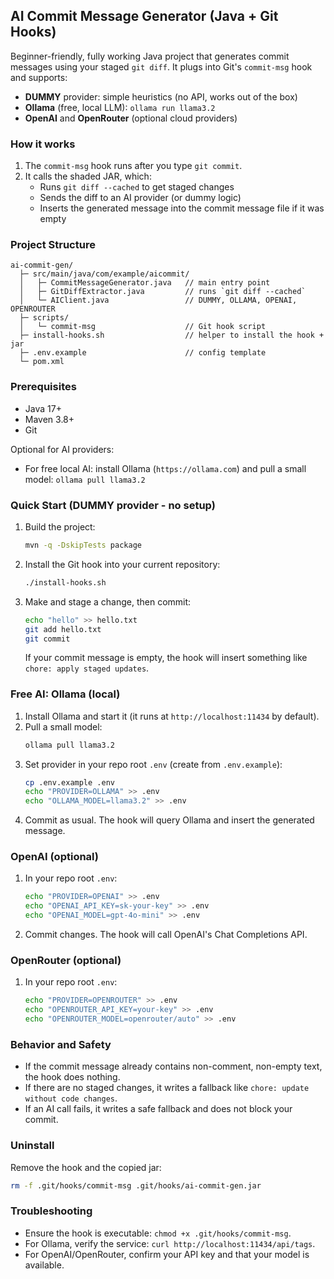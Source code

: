 ## AI Commit Message Generator (Java + Git Hooks)

Beginner-friendly, fully working Java project that generates commit messages using your staged `git diff`. It plugs into Git's `commit-msg` hook and supports:

- **DUMMY** provider: simple heuristics (no API, works out of the box)
- **Ollama** (free, local LLM): `ollama run llama3.2`
- **OpenAI** and **OpenRouter** (optional cloud providers)

### How it works

1. The `commit-msg` hook runs after you type `git commit`.
2. It calls the shaded JAR, which:
   - Runs `git diff --cached` to get staged changes
   - Sends the diff to an AI provider (or dummy logic)
   - Inserts the generated message into the commit message file if it was empty

### Project Structure

```
ai-commit-gen/
  ├─ src/main/java/com/example/aicommit/
  │   ├─ CommitMessageGenerator.java   // main entry point
  │   ├─ GitDiffExtractor.java         // runs `git diff --cached`
  │   └─ AIClient.java                 // DUMMY, OLLAMA, OPENAI, OPENROUTER
  ├─ scripts/
  │   └─ commit-msg                    // Git hook script
  ├─ install-hooks.sh                  // helper to install the hook + jar
  ├─ .env.example                      // config template
  └─ pom.xml
```

### Prerequisites

- Java 17+
- Maven 3.8+
- Git

Optional for AI providers:
- For free local AI: install Ollama (`https://ollama.com`) and pull a small model: `ollama pull llama3.2`

### Quick Start (DUMMY provider - no setup)

1. Build the project:
   ```bash
   mvn -q -DskipTests package
   ```
2. Install the Git hook into your current repository:
   ```bash
   ./install-hooks.sh
   ```
3. Make and stage a change, then commit:
   ```bash
   echo "hello" >> hello.txt
   git add hello.txt
   git commit
   ```
   If your commit message is empty, the hook will insert something like `chore: apply staged updates`.

### Free AI: Ollama (local)

1. Install Ollama and start it (it runs at `http://localhost:11434` by default).
2. Pull a small model:
   ```bash
   ollama pull llama3.2
   ```
3. Set provider in your repo root `.env` (create from `.env.example`):
   ```bash
   cp .env.example .env
   echo "PROVIDER=OLLAMA" >> .env
   echo "OLLAMA_MODEL=llama3.2" >> .env
   ```
4. Commit as usual. The hook will query Ollama and insert the generated message.

### OpenAI (optional)

1. In your repo root `.env`:
   ```bash
   echo "PROVIDER=OPENAI" >> .env
   echo "OPENAI_API_KEY=sk-your-key" >> .env
   echo "OPENAI_MODEL=gpt-4o-mini" >> .env
   ```
2. Commit changes. The hook will call OpenAI's Chat Completions API.

### OpenRouter (optional)

1. In your repo root `.env`:
   ```bash
   echo "PROVIDER=OPENROUTER" >> .env
   echo "OPENROUTER_API_KEY=your-key" >> .env
   echo "OPENROUTER_MODEL=openrouter/auto" >> .env
   ```

### Behavior and Safety

- If the commit message already contains non-comment, non-empty text, the hook does nothing.
- If there are no staged changes, it writes a fallback like `chore: update without code changes`.
- If an AI call fails, it writes a safe fallback and does not block your commit.

### Uninstall

Remove the hook and the copied jar:
```bash
rm -f .git/hooks/commit-msg .git/hooks/ai-commit-gen.jar
```

### Troubleshooting

- Ensure the hook is executable: `chmod +x .git/hooks/commit-msg`.
- For Ollama, verify the service: `curl http://localhost:11434/api/tags`.
- For OpenAI/OpenRouter, confirm your API key and that your model is available.

